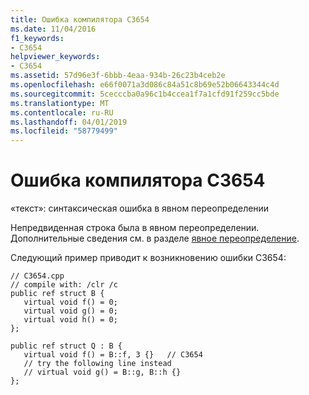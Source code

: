 ```yaml
---
title: Ошибка компилятора C3654
ms.date: 11/04/2016
f1_keywords:
- C3654
helpviewer_keywords:
- C3654
ms.assetid: 57d96e3f-6bbb-4eaa-934b-26c23b4ceb2e
ms.openlocfilehash: e66f0071a3d086c84a51c8b69e52b06643344c4d
ms.sourcegitcommit: 5cecccba0a96c1b4ccea1f7a1cfd91f259cc5bde
ms.translationtype: MT
ms.contentlocale: ru-RU
ms.lasthandoff: 04/01/2019
ms.locfileid: "58779499"
---
```

# <a name="compiler-error-c3654"></a>Ошибка компилятора C3654

«текст»: синтаксическая ошибка в явном переопределении

Непредвиденная строка была в явном переопределении. Дополнительные сведения см. в разделе [явное переопределение](../../extensions/explicit-overrides-cpp-component-extensions.md).

Следующий пример приводит к возникновению ошибки C3654:

```
// C3654.cpp
// compile with: /clr /c
public ref struct B {
   virtual void f() = 0;
   virtual void g() = 0;
   virtual void h() = 0;
};

public ref struct Q : B {
   virtual void f() = B::f, 3 {}   // C3654
   // try the following line instead
   // virtual void g() = B::g, B::h {}
};
```